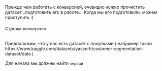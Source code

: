 Прежде чем работать с конверсией, очевидно нужно прочистить датасет...подготовить его в работе...
Когда мы его подготовили, можем приступить :)

<h6>Строим конверсию</h6>
Предположим, что у нас есть датасет с покупками ( например такой https://www.kaggle.com/datasets/yasserh/customer-segmentation-dataset/data )

Для начала мы должны найти `первый `